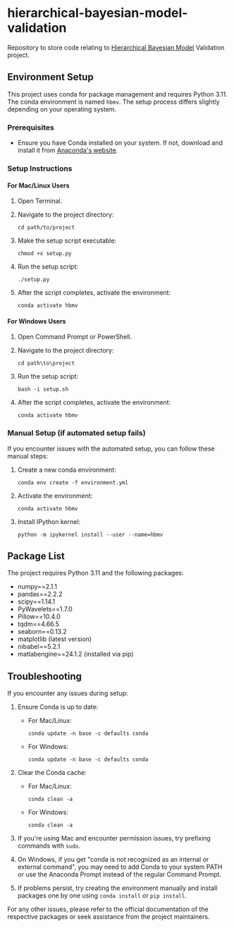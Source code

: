 # hierarchical-bayesian-model-validation

Repository to store code relating to [Hierarchical Bayesian Model](https://iopscience.iop.org/article/10.1088/1361-6420/ab4d92) Validation project.

## Environment Setup

This project uses conda for package management and requires Python 3.11. The conda environment is named `hbmv`. The setup process differs slightly depending on your operating system.

### Prerequisites

- Ensure you have Conda installed on your system. If not, download and install it from [Anaconda's website](https://www.anaconda.com/products/distribution).

### Setup Instructions

#### For Mac/Linux Users

1. Open Terminal.

2. Navigate to the project directory:
   ```
   cd path/to/project
   ```

3. Make the setup script executable:
   ```
   chmod +x setup.py
   ```

4. Run the setup script:
   ```
   ./setup.py
   ```

5. After the script completes, activate the environment:
   ```
   conda activate hbmv
   ```

#### For Windows Users

1. Open Command Prompt or PowerShell.

2. Navigate to the project directory:
   ```
   cd path\to\project
   ```

3. Run the setup script:
   ```
   bash -i setup.sh
   ```

4. After the script completes, activate the environment:
   ```
   conda activate hbmv
   ```

### Manual Setup (if automated setup fails)

If you encounter issues with the automated setup, you can follow these manual steps:

1. Create a new conda environment:
   ```
   conda env create -f environment.yml
   ```

2. Activate the environment:
   ```
   conda activate hbmv
   ```

3. Install IPython kernel:
   ```
   python -m ipykernel install --user --name=hbmv
   ```

## Package List

The project requires Python 3.11 and the following packages:

- numpy==2.1.1
- pandas==2.2.2
- scipy==1.14.1
- PyWavelets==1.7.0
- Pillow==10.4.0
- tqdm==4.66.5
- seaborn==0.13.2
- matplotlib (latest version)
- nibabel==5.2.1
- matlabengine==24.1.2 (installed via pip)

## Troubleshooting

If you encounter any issues during setup:

1. Ensure Conda is up to date:
   - For Mac/Linux:
     ```
     conda update -n base -c defaults conda
     ```
   - For Windows:
     ```
     conda update -n base -c defaults conda
     ```

2. Clear the Conda cache:
   - For Mac/Linux:
     ```
     conda clean -a
     ```
   - For Windows:
     ```
     conda clean -a
     ```

3. If you're using Mac and encounter permission issues, try prefixing commands with `sudo`.

4. On Windows, if you get "conda is not recognized as an internal or external command", you may need to add Conda to your system PATH or use the Anaconda Prompt instead of the regular Command Prompt.

5. If problems persist, try creating the environment manually and install packages one by one using `conda install` or `pip install`.

For any other issues, please refer to the official documentation of the respective packages or seek assistance from the project maintainers.